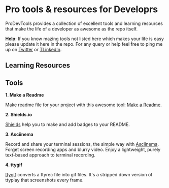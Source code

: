 # Pro tools & resources for Developrs

ProDevTools provides a collection of excellent tools and learning resources that make the life of a developer as awesome as the repo itself.

**Help**: If you know mazing tools not listed here which makes your life is easy please update it here in the repo. For any query or help feel free to ping me up on <a href="https://mobile.twitter.com/jaisarita" target="_blank">Twitter</a> or <a href="https://www.linkedin.com/in/jaisarita/" target="_blank">TLinkedIn</a>.

## Learning Resources

## Tools

**1. Make a Readme**
<!-- <br> -->
Make readme file for your project with this awesome tool: <a href="https://www.makeareadme.com/" target="_blank">Make a Readme</a>.

**2. Shields.io**
<!-- <br> -->
<a href="https://shields.io/" target="_blank">Shields</a> help you to make and add badges to your README.

**3. Asciinema**
<!-- <br> -->
Record and share your terminal sessions, the simple way with <a href="https://asciinema.org/" target="_blank">Asciinema</a>. Forget screen recording apps and blurry video. Enjoy a lightweight, purely text-based approach to terminal recording.

**4. ttygif**
<!-- <br> -->
<a href="https://github.com/icholy/ttygif" target="_blank">ttygif</a> converts a ttyrec file into gif files. It's a stripped down version of ttyplay that screenshots every frame.
